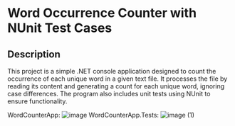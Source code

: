 # Word Occurrence Counter with NUnit Test Cases

## Description
This project is a simple .NET console application designed to count the occurrence of each unique word in a given text file. It processes the file by reading its content and generating a count for each unique word, ignoring case differences. The program also includes unit tests using NUnit to ensure functionality.

WordCounterApp:
![image](https://github.com/user-attachments/assets/abb4c071-e6db-4e3c-b04b-dfa94681a9b9)
WordCounterApp.Tests:
![image (1)](https://github.com/user-attachments/assets/ebb45a57-34b7-47eb-8889-e1a8e011d519)
